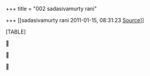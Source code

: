 +++
title = "002 sadasivamurty rani"

+++
[[sadasivamurty rani	2011-01-15, 08:31:23 [Source](https://groups.google.com/g/bvparishat/c/WjavQAjcccQ)]]



[TABLE]







